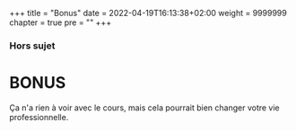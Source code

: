 +++
title = "Bonus"
date = 2022-04-19T16:13:38+02:00
weight = 9999999
chapter = true
pre = "<b></b>"
+++

### Hors sujet

# BONUS

Ça n'a rien à voir avec le cours, mais cela pourrait bien changer votre vie professionnelle.